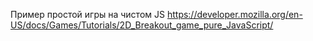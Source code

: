 Пример простой игры на чистом JS
https://developer.mozilla.org/en-US/docs/Games/Tutorials/2D_Breakout_game_pure_JavaScript/
